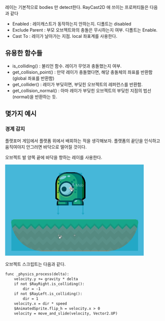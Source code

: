 레이는 기본적으로 bodies 만 detect한다. RayCast2D 애 쓰이는 프로퍼티들은 다음과 같다

- Enabled : 레이캐스트가 동작하는지 안하는지. 디폴트는 disabled
- Exclude Parent : 부모 오브젝트와의 충돌은 무시하는지 여부. 디폴트는 Enable.
- Cast To : 레이가 날아가는 지점. local 좌표계를 사용한다.

## 유용한 함수들

- is_colliding() : 불리언 함수. 레이가 무엇과 충돌했는지 여부.
- get_collision_point() : 만약 레이가 충돌했다면, 해당 충돌체의 좌표를 반환함(global 좌표를 반환함)
- get_collider() : 레이가 부딪히면, 부딪힌 오브젝트의 레퍼런스를 반환함.
- get_collision_normal() : 아마 레이가 부딪힌 오브젝트의 부딪힌 지점의 법선(normal)을 반환하는 듯.

## 몇가지 예시

### 경계 감지

플랫포머 게임에서 플랫폼 위에서 배회하는 적을 생각해보자. 플랫폼의 끝단을 인식하고 움직여야지 안그러면 바닥으로 떨어질 것이다.

오브젝트 발 양쪽 끝에 바닥을 향하는 레이를 사용한다.

![](./kyn_raycast2d_03.png)

오브젝트 스크립트는 다음과 같다.

```
func _physics_process(delta):
    velocity.y += gravity * delta
    if not $RayRight.is_colliding():
        dir = -1
    if not $RayLeft.is_colliding():
        dir = 1
    velocity.x = dir * speed
    $AnimatedSprite.flip_h = velocity.x > 0
    velocity = move_and_slide(velocity, Vector2.UP)
```